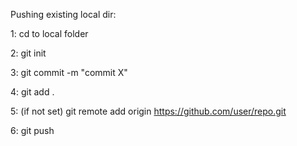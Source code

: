 Pushing existing local dir:

1: cd to local folder

2: git init

3: git commit -m "commit X"


4: git add .


5: (if not set) git remote add origin https://github.com/user/repo.git


6: git push
